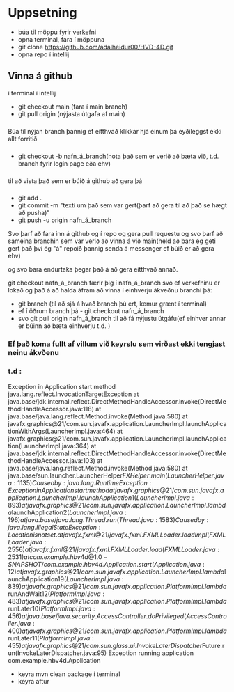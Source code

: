 # Uppsetning
- búa til möppu fyrir verkefni
- opna terminal, fara í möppuna 
- git clone https://github.com/adalheidur00/HVD-4D.git
- opna repo í intellij

## Vinna á github
í terminal í intellij
- git checkout main (fara í main branch)
- git pull origin (nýjasta útgafa af main)
###
Búa til nýjan branch þannig ef eitthvað klikkar hjá einum þá eyðileggst ekki allt forritið
###
- git checkout -b nafn_á_branch(nota það sem er verið að bæta við, t.d. branch fyrir login page eða ehv)
###
til að vista það sem er búið á github að gera þá
###

- git add . 
- git commit -m "texti um það sem var gert(þarf að gera til að það se hægt að pusha)"
- git push -u origin nafn_á_branch

Svo þarf að fara inn á github og í repo og gera pull requestu 
og svo þarf að sameina branchin sem var verið að vinna á við main(held að bara ég geti gert það því ég "á" repoið þannig senda á messenger ef búið er að gera ehv)

og svo bara endurtaka þegar það á að gera eitthvað annað.

git checkout nafn_á_branch færir þig í nafn_á_branch svo ef verkefninu er lokað og það á að halda áfram að vinna í einhverju ákveðnu branchi þá:

- git branch (til að sjá á hvað branch þú ert, kemur grænt í terminal)
- ef í öðrum branch þá - git checkout nafn_á_branch
- svo git pull origin nafn_á_branch til að fá nýjustu útgáfu(ef einhver annar er búinn að bæta einhverju t.d. )

### Ef það koma fullt af villum við keyrslu sem virðast ekki tengjast neinu ákvðenu
### t.d :
Exception in Application start method
java.lang.reflect.InvocationTargetException
at java.base/jdk.internal.reflect.DirectMethodHandleAccessor.invoke(DirectMethodHandleAccessor.java:118)
at java.base/java.lang.reflect.Method.invoke(Method.java:580)
at javafx.graphics@21/com.sun.javafx.application.LauncherImpl.launchApplicationWithArgs(LauncherImpl.java:464)
at javafx.graphics@21/com.sun.javafx.application.LauncherImpl.launchApplication(LauncherImpl.java:364)
at java.base/jdk.internal.reflect.DirectMethodHandleAccessor.invoke(DirectMethodHandleAccessor.java:103)
at java.base/java.lang.reflect.Method.invoke(Method.java:580)
at java.base/sun.launcher.LauncherHelper$FXHelper.main(LauncherHelper.java:1135)
Caused by: java.lang.RuntimeException: Exception in Application start method
at javafx.graphics@21/com.sun.javafx.application.LauncherImpl.launchApplication1(LauncherImpl.java:893)
at javafx.graphics@21/com.sun.javafx.application.LauncherImpl.lambda$launchApplication$2(LauncherImpl.java:196)
at java.base/java.lang.Thread.run(Thread.java:1583)
Caused by: java.lang.IllegalStateException: Location is not set.
at javafx.fxml@21/javafx.fxml.FXMLLoader.loadImpl(FXMLLoader.java:2556)
at javafx.fxml@21/javafx.fxml.FXMLLoader.load(FXMLLoader.java:2531)
at com.example.hbv4d@1.0-SNAPSHOT/com.example.hbv4d.Application.start(Application.java:12)
at javafx.graphics@21/com.sun.javafx.application.LauncherImpl.lambda$launchApplication1$9(LauncherImpl.java:839)
at javafx.graphics@21/com.sun.javafx.application.PlatformImpl.lambda$runAndWait$12(PlatformImpl.java:483)
at javafx.graphics@21/com.sun.javafx.application.PlatformImpl.lambda$runLater$10(PlatformImpl.java:456)
at java.base/java.security.AccessController.doPrivileged(AccessController.java:400)
at javafx.graphics@21/com.sun.javafx.application.PlatformImpl.lambda$runLater$11(PlatformImpl.java:455)
at javafx.graphics@21/com.sun.glass.ui.InvokeLaterDispatcher$Future.run(InvokeLaterDispatcher.java:95)
Exception running application com.example.hbv4d.Application

- keyra mvn clean package í terminal 
- keyra aftur
